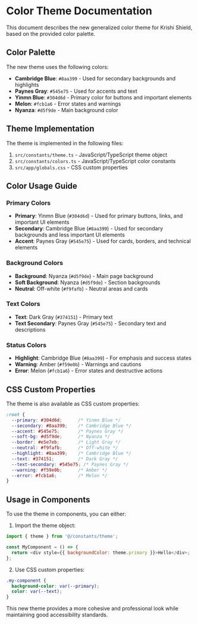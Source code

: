 # Color Theme Documentation

This document describes the new generalized color theme for Krishi Shield, based on the provided color palette.

## Color Palette

The new theme uses the following colors:

- **Cambridge Blue**: `#8aa399` - Used for secondary backgrounds and highlights
- **Paynes Gray**: `#545e75` - Used for accents and text
- **Yinmn Blue**: `#304d6d` - Primary color for buttons and important elements
- **Melon**: `#fcb1a6` - Error states and warnings
- **Nyanza**: `#d5f9de` - Main background color

## Theme Implementation

The theme is implemented in the following files:

1. `src/constants/theme.ts` - JavaScript/TypeScript theme object
2. `src/constants/colors.ts` - JavaScript/TypeScript color constants
3. `src/app/globals.css` - CSS custom properties

## Color Usage Guide

### Primary Colors
- **Primary**: Yinmn Blue (`#304d6d`) - Used for primary buttons, links, and important UI elements
- **Secondary**: Cambridge Blue (`#8aa399`) - Used for secondary backgrounds and less important UI elements
- **Accent**: Paynes Gray (`#545e75`) - Used for cards, borders, and technical elements

### Background Colors
- **Background**: Nyanza (`#d5f9de`) - Main page background
- **Soft Background**: Nyanza (`#d5f9de`) - Section backgrounds
- **Neutral**: Off-white (`#f9fafb`) - Neutral areas and cards

### Text Colors
- **Text**: Dark Gray (`#374151`) - Primary text
- **Text Secondary**: Paynes Gray (`#545e75`) - Secondary text and descriptions

### Status Colors
- **Highlight**: Cambridge Blue (`#8aa399`) - For emphasis and success states
- **Warning**: Amber (`#f59e0b`) - Warnings and cautions
- **Error**: Melon (`#fcb1a6`) - Error states and destructive actions

## CSS Custom Properties

The theme is also available as CSS custom properties:

```css
:root {
  --primary: #304d6d;      /* Yinmn Blue */
  --secondary: #8aa399;    /* Cambridge Blue */
  --accent: #545e75;       /* Paynes Gray */
  --soft-bg: #d5f9de;      /* Nyanza */
  --border: #e5e7eb;       /* Light Gray */
  --neutral: #f9fafb;      /* Off-white */
  --highlight: #8aa399;    /* Cambridge Blue */
  --text: #374151;         /* Dark Gray */
  --text-secondary: #545e75; /* Paynes Gray */
  --warning: #f59e0b;      /* Amber */
  --error: #fcb1a6;        /* Melon */
}
```

## Usage in Components

To use the theme in components, you can either:

1. Import the theme object:
```javascript
import { theme } from '@/constants/theme';

const MyComponent = () => {
  return <div style={{ backgroundColor: theme.primary }}>Hello</div>;
};
```

2. Use CSS custom properties:
```css
.my-component {
  background-color: var(--primary);
  color: var(--text);
}
```

This new theme provides a more cohesive and professional look while maintaining good accessibility standards.
